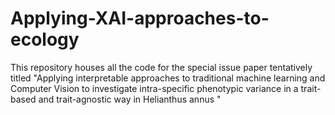 # Applying-XAI-approaches-to-ecology
This repository houses all the code for the special issue paper tentatively titled "Applying interpretable approaches to traditional machine learning and Computer Vision to investigate intra-specific phenotypic variance in a trait-based and trait-agnostic way in Helianthus annus "
